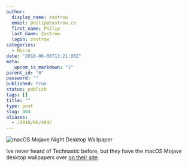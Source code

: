```yaml
---
author:
  display_name: zastrow
  email: philip@zastrow.co
  first_name: Philip
  last_name: Zastrow
  login: zastrow
categories:
  - Micro
date: "2018-06-06T13:21:00Z"
meta:
  _wpcom_is_markdown: "1"
parent_id: "0"
password: ""
published: true
status: publish
tags: []
title: ""
type: post
slug: 404
aliases:
  - /2018/06/404/
---
```

<p><img src="/assets/2018/06/1528305644.jpeg" alt="macOS Mojave Night Desktop Wallpaper" /></p>
<p>Ive never heard of Technastic before, but they have the macOS Mojave desktop wallpapers over <a href="http://technastic.com/download-macos-mojave-wallpapers/">on their site</a>.</p>
